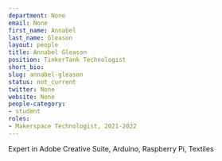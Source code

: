 ```yaml
---
department: None
email: None
first_name: Annabel
last_name: Gleason
layout: people
title: Annabel Gleason
position: TinkerTank Technologist
short_bio:
slug: annabel-gleason
status: not_current
twitter: None
website: None
people-category:
- student
roles:
- Makerspace Technologist, 2021-2022
---
```



Expert in Adobe Creative Suite, Arduino, Raspberry Pi, Textiles